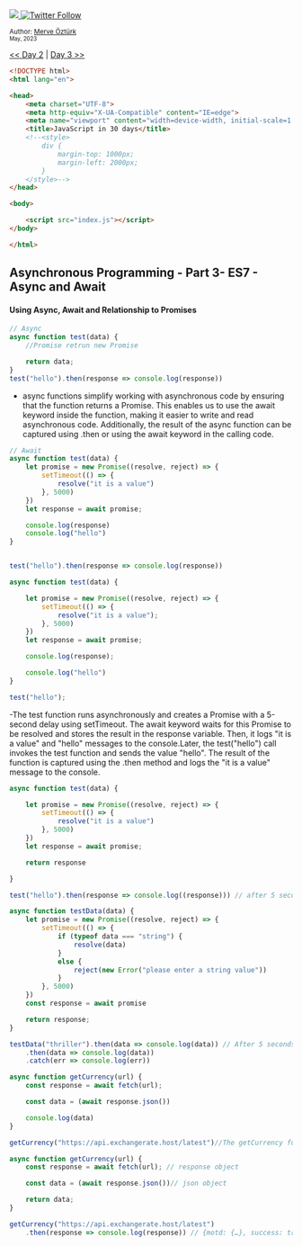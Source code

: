 <div align-items="center">
<a class="header-badge" target="_blank" href="https://www.linkedin.com/in/merve-%C3%B6-5062a5260/">
    <img src="https://img.shields.io/badge/style--5eba00.svg?label=LinkedIn&logo=linkedin&style=social">
  </a>

  <a class="header-badge" target="_blank" href="https://github.com/mrvozturk">
    <img alt="Twitter Follow" src="https://img.shields.io/twitter/follow/asabeneh?style=social">
  </a>

<sub>Author:
<a href="https://www.linkedin.com/in/merve-%C3%B6-5062a5260/" target="_blank">Merve Öztürk</a><br>
<small> May, 2023</small>
</sub>
</div>

[<< Day 2](../readMe.md) | [Day 3 >>](../02_Day_Introduction_to_React/02_introduction_to_react.md)


```html
<!DOCTYPE html>
<html lang="en">

<head>
    <meta charset="UTF-8">
    <meta http-equiv="X-UA-Compatible" content="IE=edge">
    <meta name="viewport" content="width=device-width, initial-scale=1.0">
    <title>JavaScript in 30 days</title>
    <!--<style>
        div {
            margin-top: 1000px;
            margin-left: 2000px;
        }
    </style>-->
</head>

<body>

    <script src="index.js"></script>
</body>

</html>
```
##  Asynchronous Programming - Part 3- ES7 - Async and Await

#### Using Async, Await and Relationship to Promises

```js
// Async
async function test(data) {
    //Promise retrun new Promise

    return data;
}
test("hello").then(response => console.log(response))

```
- async functions simplify working with asynchronous code by ensuring that the function returns a Promise. This enables us to use the await keyword inside the function, making it easier to write and read asynchronous code. Additionally, the result of the async function can be captured using .then or using the await keyword in the calling code.


```js
// Await
async function test(data) {
    let promise = new Promise((resolve, reject) => {
        setTimeout(() => {
            resolve("it is a value")
        }, 5000)
    })
    let response = await promise;

    console.log(response)
    console.log("hello")
}


test("hello").then(response => console.log(response))
```


```js
async function test(data) {

    let promise = new Promise((resolve, reject) => {
        setTimeout(() => {
            resolve("it is a value");
        }, 5000)
    })
    let response = await promise;

    console.log(response);

    console.log("hello")
}

test("hello");
```

-The test function runs asynchronously and creates a Promise with a 5-second delay using setTimeout. The await keyword waits for this Promise to be resolved and stores the result in the response variable. Then, it logs "it is a value" and "hello" messages to the console.Later, the test("hello") call invokes the test function and sends the value "hello". The result of the function is captured using the .then method and logs the "it is a value" message to the console.

```js
async function test(data) {

    let promise = new Promise((resolve, reject) => {
        setTimeout(() => {
            resolve("it is a value")
        }, 5000)
    })
    let response = await promise;

    return response

}

test("hello").then(response => console.log((response))) // after 5 seconds it is a value
```


```js
async function testData(data) {
    let promise = new Promise((resolve, reject) => {
        setTimeout(() => {
            if (typeof data === "string") {
                resolve(data)
            }
            else {
                reject(new Error("please enter a string value"))
            }
        }, 5000)
    })
    const response = await promise

    return response;
}

testData("thriller").then(data => console.log(data)) // After 5 seconds, the word voltage appears on the console.
    .then(data => console.log(data))
    .catch(err => console.log(err))
```


```js
async function getCurrency(url) {
    const response = await fetch(url);

    const data = (await response.json())

    console.log(data)
}

getCurrency("https://api.exchangerate.host/latest")//The getCurrency function fetches currency exchange rates from the specified URL and logs this 

```


```js
async function getCurrency(url) {
    const response = await fetch(url); // response object

    const data = (await response.json())// json object

    return data;
}

getCurrency("https://api.exchangerate.host/latest")
    .then(response => console.log(response)) // {motd: {…}, success: true, base: 'EUR', date: '2023-07-24', rates: {…}}

```